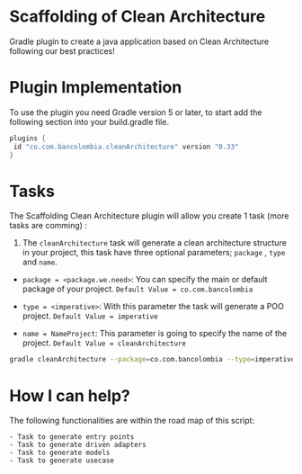 # Scaffolding of Clean Architecture
Gradle plugin to create a java application based on Clean Architecture following our best practices!


Plugin Implementation  
===================
To use the plugin you need Gradle version 5 or later, to start add the following section into your 
build.gradle file.

```groovy
plugins {
 id "co.com.bancolombia.cleanArchitecture" version "0.33"
}
```



Tasks
=====
The Scaffolding Clean Architecture plugin will allow you create 1 task (more tasks are comming) :

1. The ```cleanArchitecture``` task will generate a clean architecture structure in your project, this task have three optional parameters; ```package``` , ```type``` and ```name```.

- ```package = <package.we.need>```: You can specify the main or default package of your project. ```Default Value = co.com.bancolombia```

- ```type = <imperative>```: With this parameter the task will generate a POO project. ```Default Value = imperative```

-  ```name = NameProject```: This parameter is going to specify the name of the project. ```Default Value = cleanArchitecture```

```sh
gradle cleanArchitecture --package=co.com.bancolombia --type=imperative --name=NameProject
```



How I can help?
=============
The following functionalities are within the road map of this script:

    - Task to generate entry points
    - Task to generate driven adapters
    - Task to generate models
    - Task to generate usecase
